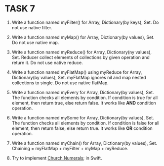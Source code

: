 # TASK 7

1. Write a function named myFilter() for Array, Dictionary(by keys), Set.
Do not use native filter.

2. Write a function named myMap() for Array, Dictionary(by values), Set.
Do not use native map.

3. Write a function named myReduce() for Array, Dictionary(ny values), Set. Reducer collect elements of collections by given operation and return it.
Do not use native reduce.

 4. Write a function named myFlatMap() using myReduce for Array, Dictionary(by values), Set.
myFlatMap ignores nil and map nested collections to single.
Do not use native flatMap.

5. Write a function named myEvery for Array, Dictionary(by values), Set. The function checks all elements by condition. If condition is true for all element, then return true, else return false.
It works like __AND__ condition operation.

6. Write a function named mySome for Array, Dictionary(by values), Set. The function checks all elements by condition. If condition is false for all element, then return false, else return true.
It works like __OR__ condition operation.

7. Write a function named myChain() for Array, Dictionary(by values), Set. Chaining = myFlatMap + myFilter + myMap + myReduce.

8. Try to implement [Church Numerals](https://en.wikipedia.org/wiki/Church_encoding); in Swift.
